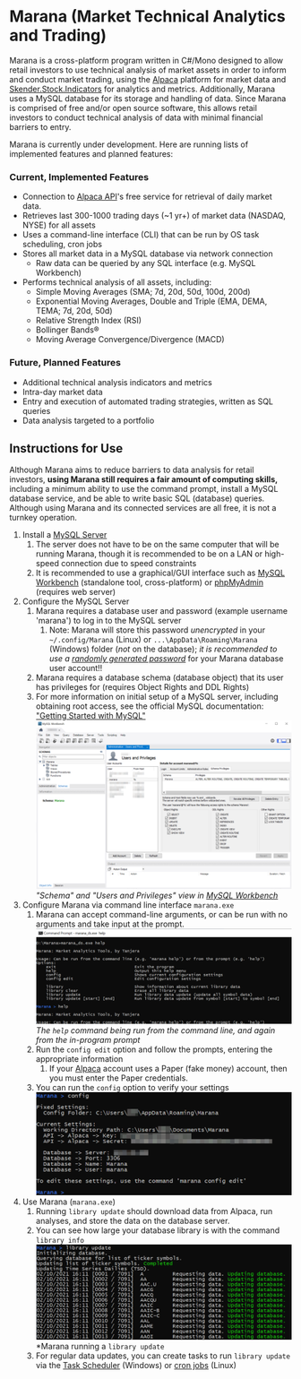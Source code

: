 # Marana (Market Technical Analytics and Trading)

Marana is a cross-platform program written in C#/Mono designed to allow retail investors to use technical analysis of market assets in order to inform and conduct market trading, using the [Alpaca](https://alpaca.markets/) platform for market data and [Skender.Stock.Indicators](https://github.com/DaveSkender/Stock.Indicators) for analytics and metrics. Additionally, Marana uses a MySQL database for its storage and handling of data. Since Marana is comprised of free and/or open source software, this allows retail investors to conduct technical analysis of data with minimal financial barriers to entry.


Marana is currently under development. Here are running lists of implemented features and planned features:

### Current, Implemented Features
- Connection to [Alpaca API](https://alpaca.markets/docs/about-us/)'s free service for retrieval of daily market data.
- Retrieves last 300-1000 trading days (~1 yr+) of market data (NASDAQ, NYSE) for all assets
- Uses a command-line interface (CLI) that can be run by OS task scheduling, cron jobs
- Stores all market data in a MySQL database via network connection
  - Raw data can be queried by any SQL interface (e.g. MySQL Workbench)
- Performs technical analysis of all assets, including:
  - Simple Moving Averages (SMA; 7d, 20d, 50d, 100d, 200d)
  - Exponential Moving Averages, Double and Triple (EMA, DEMA, TEMA; 7d, 20d, 50d)
  - Relative Strength Index (RSI)
  - Bollinger Bands®
  - Moving Average Convergence/Divergence (MACD)

### Future, Planned Features
- Additional technical analysis indicators and metrics
- Intra-day market data
- Entry and execution of automated trading strategies, written as SQL queries
- Data analysis targeted to a portfolio

## Instructions for Use
Although Marana aims to reduce barriers to data analysis for retail investors, **using Marana still requires a fair amount of computing skills,** including a minimum ability to use the command prompt, install a MySQL database service, and be able to write basic SQL (database) queries. Although using Marana and its connected services are all free, it is not a turnkey operation.

1) Install a [MySQL Server](https://dev.mysql.com/downloads/mysql/)
   1) The server does not have to be on the same computer that will be running Marana, though it is recommended to be on a LAN or high-speed connection due to speed constraints
   2) It is recommended to use a graphical/GUI interface such as [MySQL Workbench](https://www.mysql.com/products/workbench/) (standalone tool, cross-platform) or [phpMyAdmin](https://www.phpmyadmin.net/) (requires web server)
2) Configure the MySQL Server
   1) Marana requires a database user and password (example username 'marana') to log in to the MySQL server
      1) Note: Marana will store this password *unencrypted* in your `~/.config/Marana` (Linux) or `...\AppData\Roaming\Marana` (Windows) folder (*not* on the database); *it is recommended to use a [randomly generated password](https://www.google.com/search?q=random+password+generator)* for your Marana database user account!!
   2) Marana requires a database schema (database object) that its user has privileges for (requires Object Rights and DDL Rights)
   3) For more information on initial setup of a MySQL server, including obtaining root access, see the official MySQL documentation: ["Getting Started with MySQL"](https://dev.mysql.com/doc/mysql-getting-started/en/)
   ![image](docs/workbench_user.png)
   *"Schema" and "Users and Privileges" view in [MySQL Workbench](https://www.mysql.com/products/workbench/)*
3) Configure Marana via command line interface `marana.exe`
   1) Marana can accept command-line arguments, or can be run with no arguments and take input at the prompt.
   ![image](docs/cli_input.png)
   *The `help` command being run from the command line, and again from the in-program prompt*
   1) Run the `config edit` option and follow the prompts, entering the appropriate information
      1) If your [Alpaca](https://alpaca.markets/) account uses a Paper (fake money) account, then you must enter the Paper credentials.
   2) You can run the `config` option to verify your settings
    ![image](docs/cli_config.png)
4) Use Marana (`marana.exe`)
   1) Running `library update` should download data from Alpaca, run analyses, and store the data on the database server.
   2) You can see how large your database library is with the command `library info`
   ![image](docs/cli_libraryupdate.png)
   *Marana running a `library update`
   3) For regular data updates, you can create tasks to run `library update` via the [Task Scheduler](https://docs.microsoft.com/en-us/windows/win32/taskschd/about-the-task-scheduler) (Windows) or [cron jobs](https://www.google.com/search?q=linux+cron+task) (Linux)
